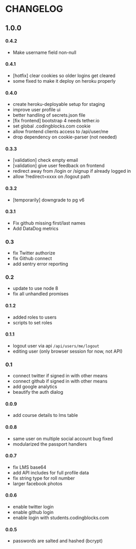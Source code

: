 # CHANGELOG

## 1.0.0

#### 0.4.2

  - Make username field non-null

#### 0.4.1

  - [hotfix] clear cookies so older logins get cleared
  - some fixed to make it deploy on heroku properly

#### 0.4.0

  - create heroku-deployable setup for staging
  - improve user profile ui
  - better handling of secrets.json file
  - [fix frontend] bootstrap 4 needs tether.io
  - set global .codingblocks.com cookie
  - allow frontend clients access to /api/user/me
  - drop dependency on cookie-parser (not needed)
  
#### 0.3.3 

  - [validation] check empty email
  - [validation] give user feedback on frontend 
  - redirect away from /login or /signup if already logged in
  - allow ?redirect=xxxx on /logout path
#### 0.3.2

  - [temporarily] downgrade to pg v6

#### 0.3.1

  - Fix github missing first/last names
  - Add DataDog metrics

### 0.3

  - fix Twitter authorize
  - fix Github connect 
  - add sentry error reporting 

### 0.2

  - update to use node 8
  - fix all unhandled promises

#### 0.1.2

 - added roles to users
 - scripts to set roles

#### 0.1.1

 - logout user via api `/api/users/me/logout`
 - editing user (only browser session for now, not API)

### 0.1

 - connect twitter if signed in with other means
 - connect github if signed in with other means
 - add google analytics
 - beautify the auth dialog

#### 0.0.9

 - add course details to lms table

#### 0.0.8

 - same user on multiple social account bug fixed
 - modularized the passport handlers

#### 0.0.7

 - fix LMS base64
 - add API includes for full profile data
 - fix string type for roll number
 - larger facebook photos

#### 0.0.6

 - enable twitter login
 - enable github login
 - enable login with students.codingblocks.com

#### 0.0.5

 - passwords are salted and hashed (bcrypt)